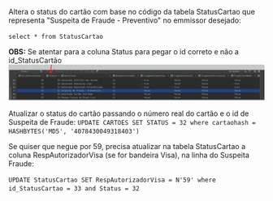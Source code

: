 Altera o status do cartão com base no código da tabela StatusCartao que representa "Suspeita de Fraude - Preventivo" no emmissor desejado:

`select * from StatusCartao`

**OBS:** Se atentar para a coluna Status para pegar o id correto e não a id_StatusCartão
![image.png](/.attachments/image-3840d759-c618-428e-9e0a-42972bbf7560.png)

Atualizar o status do cartão passando o número real do cartão e o id de Suspeita de Fraude:
`UPDATE CARTOES SET STATUS = 32 where cartaohash = HASHBYTES('MD5', '4078430049318403')`


Se quiser que negue por 59, precisa atualizar na tabela StatusCartao a coluna RespAutorizadorVisa (se for bandeira Visa), na linha do Suspeita Fraude: 

`UPDATE StatusCartao SET RespAutorizadorVisa = N'59' where id_StatusCartao = 33 and Status = 32`
